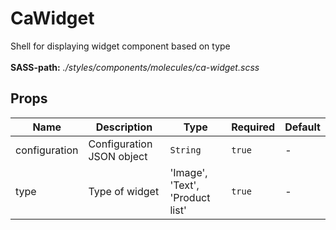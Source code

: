 # CaWidget

Shell for displaying widget component based on type<br><br> **SASS-path:** _./styles/components/molecules/ca-widget.scss_

## Props

<!-- @vuese:CaWidget:props:start -->
|Name|Description|Type|Required|Default|
|---|---|---|---|---|
|configuration|Configuration JSON object|`String`|`true`|-|
|type|Type of widget|'Image', 'Text', 'Product list'|`true`|-|

<!-- @vuese:CaWidget:props:end -->


